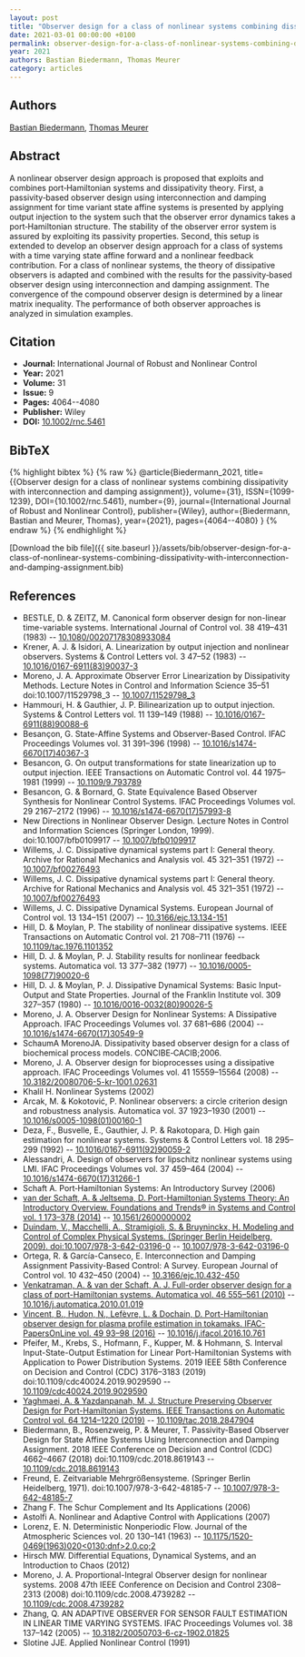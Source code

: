 ```yaml
---
layout: post
title: "Observer design for a class of nonlinear systems combining dissipativity with interconnection and damping assignment"
date: 2021-03-01 00:00:00 +0100
permalink: observer-design-for-a-class-of-nonlinear-systems-combining-dissipativity-with-interconnection-and-damping-assignment
year: 2021
authors: Bastian Biedermann, Thomas Meurer
category: articles
---
```

 
## Authors
[Bastian Biedermann](authors/bastian-biedermann), [Thomas Meurer](authors/thomas-meurer)
 
## Abstract
A nonlinear observer design approach is proposed that exploits and combines port‐Hamiltonian systems and dissipativity theory. First, a passivity‐based observer design using interconnection and damping assignment for time variant state affine systems is presented by applying output injection to the system such that the observer error dynamics takes a port‐Hamiltonian structure. The stability of the observer error system is assured by exploiting its passivity properties. Second, this setup is extended to develop an observer design approach for a class of systems with a time varying state affine forward and a nonlinear feedback contribution. For a class of nonlinear systems, the theory of dissipative observers is adapted and combined with the results for the passivity‐based observer design using interconnection and damping assignment. The convergence of the compound observer design is determined by a linear matrix inequality. The performance of both observer approaches is analyzed in simulation examples.
 
## Citation
- **Journal:** International Journal of Robust and Nonlinear Control
- **Year:** 2021
- **Volume:** 31
- **Issue:** 9
- **Pages:** 4064--4080
- **Publisher:** Wiley
- **DOI:** [10.1002/rnc.5461](https://doi.org/10.1002/rnc.5461)
 
## BibTeX
{% highlight bibtex %}
{% raw %}
@article{Biedermann_2021,
  title={{Observer design for a class of nonlinear systems combining dissipativity with interconnection and damping assignment}},
  volume={31},
  ISSN={1099-1239},
  DOI={10.1002/rnc.5461},
  number={9},
  journal={International Journal of Robust and Nonlinear Control},
  publisher={Wiley},
  author={Biedermann, Bastian and Meurer, Thomas},
  year={2021},
  pages={4064--4080}
}
{% endraw %}
{% endhighlight %}
 
[Download the bib file]({{ site.baseurl }}/assets/bib/observer-design-for-a-class-of-nonlinear-systems-combining-dissipativity-with-interconnection-and-damping-assignment.bib)
 
## References
- BESTLE, D. & ZEITZ, M. Canonical form observer design for non-linear time-variable systems. International Journal of Control vol. 38 419–431 (1983) -- [10.1080/00207178308933084](https://doi.org/10.1080/00207178308933084)
- Krener, A. J. & Isidori, A. Linearization by output injection and nonlinear observers. Systems &amp; Control Letters vol. 3 47–52 (1983) -- [10.1016/0167-6911(83)90037-3](https://doi.org/10.1016/0167-6911(83)90037-3)
- Moreno, J. A. Approximate Observer Error Linearization by Dissipativity Methods. Lecture Notes in Control and Information Science 35–51 doi:10.1007/11529798_3 -- [10.1007/11529798_3](https://doi.org/10.1007/11529798_3)
- Hammouri, H. & Gauthier, J. P. Bilinearization up to output injection. Systems &amp; Control Letters vol. 11 139–149 (1988) -- [10.1016/0167-6911(88)90088-6](https://doi.org/10.1016/0167-6911(88)90088-6)
- Besançon, G. State-Affine Systems and Observer-Based Control. IFAC Proceedings Volumes vol. 31 391–396 (1998) -- [10.1016/s1474-6670(17)40367-3](https://doi.org/10.1016/s1474-6670(17)40367-3)
- Besancon, G. On output transformations for state linearization up to output injection. IEEE Transactions on Automatic Control vol. 44 1975–1981 (1999) -- [10.1109/9.793789](https://doi.org/10.1109/9.793789)
- Besancon, G. & Bornard, G. State Equivalence Based Observer Synthesis for Nonlinear Control Systems. IFAC Proceedings Volumes vol. 29 2167–2172 (1996) -- [10.1016/s1474-6670(17)57993-8](https://doi.org/10.1016/s1474-6670(17)57993-8)
- New Directions in Nonlinear Observer Design. Lecture Notes in Control and Information Sciences (Springer London, 1999). doi:10.1007/bfb0109917 -- [10.1007/bfb0109917](https://doi.org/10.1007/bfb0109917)
- Willems, J. C. Dissipative dynamical systems part I: General theory. Archive for Rational Mechanics and Analysis vol. 45 321–351 (1972) -- [10.1007/bf00276493](https://doi.org/10.1007/bf00276493)
- Willems, J. C. Dissipative dynamical systems part I: General theory. Archive for Rational Mechanics and Analysis vol. 45 321–351 (1972) -- [10.1007/bf00276493](https://doi.org/10.1007/bf00276493)
- Willems, J. C. Dissipative Dynamical Systems. European Journal of Control vol. 13 134–151 (2007) -- [10.3166/ejc.13.134-151](https://doi.org/10.3166/ejc.13.134-151)
- Hill, D. & Moylan, P. The stability of nonlinear dissipative systems. IEEE Transactions on Automatic Control vol. 21 708–711 (1976) -- [10.1109/tac.1976.1101352](https://doi.org/10.1109/tac.1976.1101352)
- Hill, D. J. & Moylan, P. J. Stability results for nonlinear feedback systems. Automatica vol. 13 377–382 (1977) -- [10.1016/0005-1098(77)90020-6](https://doi.org/10.1016/0005-1098(77)90020-6)
- Hill, D. J. & Moylan, P. J. Dissipative Dynamical Systems: Basic Input-Output and State Properties. Journal of the Franklin Institute vol. 309 327–357 (1980) -- [10.1016/0016-0032(80)90026-5](https://doi.org/10.1016/0016-0032(80)90026-5)
- Moreno, J. A. Observer Design for Nonlinear Systems: A Dissipative Approach. IFAC Proceedings Volumes vol. 37 681–686 (2004) -- [10.1016/s1474-6670(17)30549-9](https://doi.org/10.1016/s1474-6670(17)30549-9)
- SchaumA MorenoJA. Dissipativity based observer design for a class of biochemical process models. CONCIBE‐CACIB;2006.
- Moreno, J. A. Observer design for bioprocesses using a dissipative approach. IFAC Proceedings Volumes vol. 41 15559–15564 (2008) -- [10.3182/20080706-5-kr-1001.02631](https://doi.org/10.3182/20080706-5-kr-1001.02631)
- Khalil H. Nonlinear Systems (2002)
- Arcak, M. & Kokotović, P. Nonlinear observers: a circle criterion design and robustness analysis. Automatica vol. 37 1923–1930 (2001) -- [10.1016/s0005-1098(01)00160-1](https://doi.org/10.1016/s0005-1098(01)00160-1)
- Deza, F., Busvelle, E., Gauthier, J. P. & Rakotopara, D. High gain estimation for nonlinear systems. Systems &amp; Control Letters vol. 18 295–299 (1992) -- [10.1016/0167-6911(92)90059-2](https://doi.org/10.1016/0167-6911(92)90059-2)
- Alessandri, A. Design of observers for lipschitz nonlinear systems using LMI. IFAC Proceedings Volumes vol. 37 459–464 (2004) -- [10.1016/s1474-6670(17)31266-1](https://doi.org/10.1016/s1474-6670(17)31266-1)
- Schaft A. Port‐Hamiltonian Systems: An Introductory Survey (2006)
- [van der Schaft, A. & Jeltsema, D. Port-Hamiltonian Systems Theory: An Introductory Overview. Foundations and Trends® in Systems and Control vol. 1 173–378 (2014)](port-hamiltonian-systems-theory-an-introductory-overview) -- [10.1561/2600000002](https://doi.org/10.1561/2600000002)
- [Duindam, V., Macchelli, A., Stramigioli, S. & Bruyninckx, H. Modeling and Control of Complex Physical Systems. (Springer Berlin Heidelberg, 2009). doi:10.1007/978-3-642-03196-0](modeling-and-control-of-complex-physical-systems) -- [10.1007/978-3-642-03196-0](https://doi.org/10.1007/978-3-642-03196-0)
- Ortega, R. & García-Canseco, E. Interconnection and Damping Assignment Passivity-Based Control: A Survey. European Journal of Control vol. 10 432–450 (2004) -- [10.3166/ejc.10.432-450](https://doi.org/10.3166/ejc.10.432-450)
- [Venkatraman, A. & van der Schaft, A. J. Full-order observer design for a class of port-Hamiltonian systems. Automatica vol. 46 555–561 (2010)](full-order-observer-design-for-a-class-of-port-hamiltonian-systems) -- [10.1016/j.automatica.2010.01.019](https://doi.org/10.1016/j.automatica.2010.01.019)
- [Vincent, B., Hudon, N., Lefèvre, L. & Dochain, D. Port-Hamiltonian observer design for plasma profile estimation in tokamaks. IFAC-PapersOnLine vol. 49 93–98 (2016)](port-hamiltonian-observer-design-for-plasma-profile-estimation-in-tokamaks) -- [10.1016/j.ifacol.2016.10.761](https://doi.org/10.1016/j.ifacol.2016.10.761)
- Pfeifer, M., Krebs, S., Hofmann, F., Kupper, M. & Hohmann, S. Interval Input-State-Output Estimation for Linear Port-Hamiltonian Systems with Application to Power Distribution Systems. 2019 IEEE 58th Conference on Decision and Control (CDC) 3176–3183 (2019) doi:10.1109/cdc40024.2019.9029590 -- [10.1109/cdc40024.2019.9029590](https://doi.org/10.1109/cdc40024.2019.9029590)
- [Yaghmaei, A. & Yazdanpanah, M. J. Structure Preserving Observer Design for Port-Hamiltonian Systems. IEEE Transactions on Automatic Control vol. 64 1214–1220 (2019)](structure-preserving-observer-design-for-port-hamiltonian-systems) -- [10.1109/tac.2018.2847904](https://doi.org/10.1109/tac.2018.2847904)
- Biedermann, B., Rosenzweig, P. & Meurer, T. Passivity-Based Observer Design for State Affine Systems Using Interconnection and Damping Assignment. 2018 IEEE Conference on Decision and Control (CDC) 4662–4667 (2018) doi:10.1109/cdc.2018.8619143 -- [10.1109/cdc.2018.8619143](https://doi.org/10.1109/cdc.2018.8619143)
- Freund, E. Zeitvariable Mehrgrößensysteme. (Springer Berlin Heidelberg, 1971). doi:10.1007/978-3-642-48185-7 -- [10.1007/978-3-642-48185-7](https://doi.org/10.1007/978-3-642-48185-7)
- Zhang F. The Schur Complement and Its Applications (2006)
- Astolfi A. Nonlinear and Adaptive Control with Applications (2007)
- Lorenz, E. N. Deterministic Nonperiodic Flow. Journal of the Atmospheric Sciences vol. 20 130–141 (1963) -- [10.1175/1520-0469(1963)020<0130:dnf>2.0.co;2](https://doi.org/10.1175/1520-0469(1963)020<0130:dnf>2.0.co;2)
- Hirsch MW. Differential Equations, Dynamical Systems, and an Introduction to Chaos (2012)
- Moreno, J. A. Proportional-Integral Observer design for nonlinear systems. 2008 47th IEEE Conference on Decision and Control 2308–2313 (2008) doi:10.1109/cdc.2008.4739282 -- [10.1109/cdc.2008.4739282](https://doi.org/10.1109/cdc.2008.4739282)
- Zhang, Q. AN ADAPTIVE OBSERVER FOR SENSOR FAULT ESTIMATION IN LINEAR TIME VARYING SYSTEMS. IFAC Proceedings Volumes vol. 38 137–142 (2005) -- [10.3182/20050703-6-cz-1902.01825](https://doi.org/10.3182/20050703-6-cz-1902.01825)
- Slotine JJE. Applied Nonlinear Control (1991)

